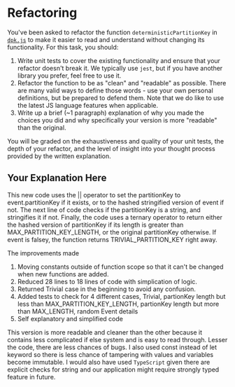 # Refactoring

You've been asked to refactor the function `deterministicPartitionKey` in [`dpk.js`](dpk.js) to make it easier to read and understand without changing its functionality. For this task, you should:

1. Write unit tests to cover the existing functionality and ensure that your refactor doesn't break it. We typically use `jest`, but if you have another library you prefer, feel free to use it.
2. Refactor the function to be as "clean" and "readable" as possible. There are many valid ways to define those words - use your own personal definitions, but be prepared to defend them. Note that we do like to use the latest JS language features when applicable.
3. Write up a brief (~1 paragraph) explanation of why you made the choices you did and why specifically your version is more "readable" than the original.

You will be graded on the exhaustiveness and quality of your unit tests, the depth of your refactor, and the level of insight into your thought process provided by the written explanation.

## Your Explanation Here

This new code uses the || operator to set the partitionKey to event.partitionKey if it exists, or to the hashed stringified version of event if not. The next line of code checks if the partitionKey is a string, and stringifies it if not. Finally, the code uses a ternary operator to return either the hashed version of partitionKey if its length is greater than MAX_PARTITION_KEY_LENGTH, or the original partitionKey otherwise. If event is falsey, the function returns TRIVIAL_PARTITION_KEY right away.

The improvements made
1. Moving constants outside of function scope so that it can't be changed when new functions are added.
2. Reduced 28 lines to 18 lines of code with simplication of logic.
3. Returned Trivial case in the beginning to avoid any confusion.
4. Added tests to check for 4 different cases, Trivial, partionKey length but less than MAX_PARTITION_KEY_LENGTH, partionKey length but more than MAX_LENGTH, random Event details
5. Self explanatory and simplified code

This version is more readable and cleaner than the other because it contains less complicated if else system and is easy to read through. Lesser the code, there are less chances of bugs. I also used const instead of let keyword so there is less chance of tampering with values and variables become immutable. I would also have used <code>TypeScript</code> given there are explicit checks for string and our application might require strongly typed feature in future. 